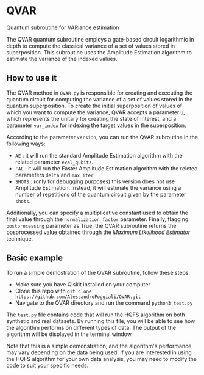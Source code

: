 # QVAR
Quantum subroutine for VARiance estimation

The QVAR quantum subroutine employs a gate-based circuit logarithmic in depth to compute the classical variance of a set of values stored in superposition. This subroutine uses the Amplitude Estimation algorithm to estimate the variance of the indexed values. 

## How to use it

The QVAR method in `QVAR.py` is responsible for creating and executing the quantum circuit for computing the variance of a set of values stored in the quantum superposition. To create the initial superposition of values of which you want to compute the variance, QVAR accepts a parameter `U`, which represents the unitary for creating the state of interest, and a parameter `var_index` for indexing the target values in the superposition.

According to the parameter `version`, you can run the QVAR subroutine in the following ways:

* `AE`    : it will run the standard Amplitude Estimation algorithm with the related parameter `eval_qubits`. 
* `FAE`   : it will run the Faster Amplitude Estimation algorithm with the releted parameters `delta` and `max_iter`
* `SHOTS` : (only for debugging purposes) this version does not use Amplitude Estimation. Instead, it will estimate the variance using a number of repetitions of the quantum circuit given by the parameter `shots`. 

Additionally, you can specify a multiplicative constant used to obtain the final value through the `normalization_factor` parameter. Finally, flagging `postprocessing` parameter as True, the QVAR subroutine returns the posprocessed value obtained through the *Maximum Likelihood Estimator* technique.


## Basic example

To run a simple demostration of the QVAR subroutine, follow these steps:
* Make sure you have Qiskit installed on your computer
* Clone this repo with `git clone https://github.com/AlessandroPoggiali/QVAR.git`
* Navigate to the QVAR directory and run the command `python3 test.py`

The `test.py` file contains code that will run the HQFS algorithm on both synthetic and real datasets. By running this file, you will be able to see how the algorithm performs on different types of data. The output of the algorithm will be displayed in the terminal window.

Note that this is a simple demonstration, and the algorithm's performance may vary depending on the data being used. If you are interested in using the HQFS algorithm for your own data analysis, you may need to modify the code to suit your specific needs.

